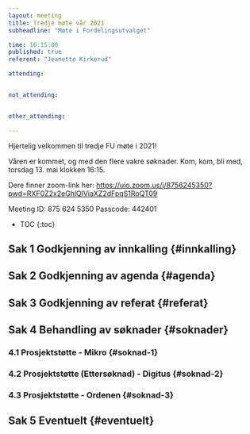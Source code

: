 ```yaml
---
layout: meeting
title: Tredje møte vår 2021
subheadline: "Møte i Fordelingsutvalget"

time: 16:15:00
published: true
referent: "Jeanette Kirkerud"

attending:


not_attending:


other_attending:

---
```

Hjertelig velkommen til tredje FU møte i 2021! 

Våren er kommet, og med den flere vakre søknader. 
Kom, kom, bli med, torsdag 13. mai klokken 16:15. 


Dere finner zoom-link her:
https://uio.zoom.us/j/8756245350?pwd=RXF0Z2x2eGhlQlViaXZ2dFpqS1RoQT09

Meeting ID: 875 624 5350
Passcode: 442401


* TOC
{:toc}

## Sak 1 Godkjenning av innkalling {#innkalling}

## Sak 2 Godkjenning av agenda {#agenda}

## Sak 3 Godkjenning av referat {#referat}

## Sak 4 Behandling av søknader {#soknader}

### 4.1 Prosjektstøtte - Mikro {#soknad-1}

### 4.2 Prosjektstøtte (Ettersøknad) - Digitus {#soknad-2}

### 4.3 Prosjektstøtte - Ordenen {#soknad-3}

## Sak 5 Eventuelt {#eventuelt}
